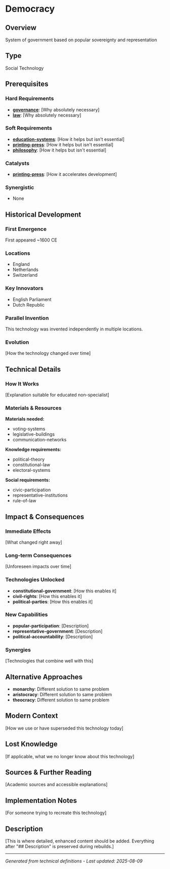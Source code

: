 # Democracy

## Overview
System of government based on popular sovereignty and representation

## Type
Social Technology

## Prerequisites

### Hard Requirements
- **[governance](../governance/README.md)**: [Why absolutely necessary]
- **[law](../law/README.md)**: [Why absolutely necessary]

### Soft Requirements
- **[education-systems](../education-systems/README.md)**: [How it helps but isn't essential]
- **[printing-press](../printing-press/README.md)**: [How it helps but isn't essential]
- **[philosophy](../philosophy/README.md)**: [How it helps but isn't essential]

### Catalysts
- **[printing-press](../printing-press/README.md)**: [How it accelerates development]

### Synergistic
- None

## Historical Development

### First Emergence
First appeared ~1600 CE

### Locations
- England
- Netherlands
- Switzerland

### Key Innovators
- English Parliament
- Dutch Republic

### Parallel Invention
This technology was invented independently in multiple locations.

### Evolution
[How the technology changed over time]

## Technical Details

### How It Works
[Explanation suitable for educated non-specialist]

### Materials & Resources
**Materials needed:**
- voting-systems
- legislative-buildings
- communication-networks


**Knowledge requirements:**
- political-theory
- constitutional-law
- electoral-systems


**Social requirements:**
- civic-participation
- representative-institutions
- rule-of-law

## Impact & Consequences

### Immediate Effects
[What changed right away]

### Long-term Consequences
[Unforeseen impacts over time]

### Technologies Unlocked
- **constitutional-government**: [How this enables it]
- **civil-rights**: [How this enables it]
- **political-parties**: [How this enables it]

### New Capabilities
- **popular-participation**: [Description]
- **representative-government**: [Description]
- **political-accountability**: [Description]

### Synergies
[Technologies that combine well with this]

## Alternative Approaches
- **monarchy**: Different solution to same problem
- **aristocracy**: Different solution to same problem
- **theocracy**: Different solution to same problem

## Modern Context
[How we use or have superseded this technology today]

## Lost Knowledge
[If applicable, what we no longer know about this technology]

## Sources & Further Reading
[Academic sources and accessible explanations]

## Implementation Notes
[For someone trying to recreate this technology]

## Description






[This is where detailed, enhanced content should be added. Everything after "## Description" is preserved during rebuilds.]

---
*Generated from technical definitions - Last updated: 2025-08-09*
